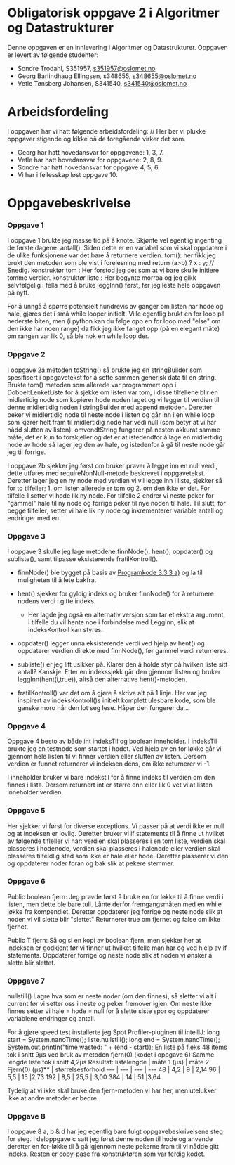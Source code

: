 # Obligatorisk oppgave 2 i Algoritmer og Datastrukturer

Denne oppgaven er en innlevering i Algoritmer og Datastrukturer. 
Oppgaven er levert av følgende studenter:
* Sondre Trodahl, S351957, s351957@oslomet.no
* Georg Barlindhaug Ellingsen, s348655, s348655@oslomet.no
* Vetle Tønsberg Johansen, S341540, s341540@oslomet.no

# Arbeidsfordeling

I oppgaven har vi hatt følgende arbeidsfordeling: // Her bør vi plukke oppgaver stigende og kikke på de foregående virker det som.

* Georg har hatt hovedansvar for oppgavene: 1,  3,  7. 
* Vetle har hatt hovedansvar for oppgavene: 2,  8,  9. 
* Sondre   har hatt hovedansvar for oppgave 4,  5,  6. 
* Vi har i fellesskap løst oppgave 10. 


# Oppgavebeskrivelse

### Oppgave 1
I oppgave 1 brukte jeg masse tid på å knote. Skjønte vel egentlig ingenting de første dagene.
antall(): Siden dette er en variabel som vi skal oppdatere i de ulike funksjonene var det bare å returnere verdien.
tom(): her fikk jeg brukt den metoden som ble vist i forelesning med return (a>b) ? x : y; // Snedig.
konstruktør tom : Her forstod jeg det som at vi bare skulle initiere tomme verdier.
konstruktør liste : Her begynte morroa og jeg gikk selvfølgelig i fella med å bruke leggInn() først, før jeg leste hele oppgaven på nytt.

For å unngå å spørre potensielt hundrevis av ganger om listen har hode og hale, gjøres det i små while looper initielt.
Ville egentlig brukt en for loop på nederste biten, men (i python kan du følge opp en for loop med "else" om den ikke har noen range) da fikk jeg ikke fanget opp (på en elegant måte) om rangen var lik 0, så ble nok en while loop der.

### Oppgave 2
I oppgave 2a metoden toString() så brukte jeg en stringBuilder som spesifisert i oppgavetekst for å sette sammen generisk data til en string.
Brukte tom() metoden som allerede var programmert opp i DobbeltLenketListe for å sjekke om listen var tom, i disse tilfellene blir en midlertidig node 
som kopierer hode noden laget og vi legger til verdien til denne midlertidig noden i stringBuilder med append metoden. Deretter peker vi midlertidig node 
til neste node i listen og går inn i en while loop som kjører helt fram til midlertidig node har vedi null (som betyr at vi har nådd slutten av listen). 
omvendtString fungerer på nesten akkurat samme måte, det er kun to forskjeller og det er at istedendfor å lage en midlertidig node av hode så lager jeg
den av hale, og istedenfor å gå til neste node går jeg til forrige. 

I oppgave 2b sjekker jeg først om bruker prøver å legge inn en null verdi, dette utføres med requireNonNull-metode beskrevet i oppgavetekst. 
Deretter lager jeg en ny node med verdien vi vil legge inn i liste, sjekker så for to tilfeller; 1. om listen allerede er tom og 2. om den ikke er det. 
For tilfelle 1 setter vi hode lik ny node. For tilfelle 2 endrer vi neste peker for "gammel" hale til ny node og forrige peker til nye noden til hale.
Til slutt, for begge tilfeller, setter vi hale lik ny node og inkrementerer variable antall og endringer med en. 

### Oppgave 3
I oppgave 3 skulle jeg lage metodene:finnNode(), hent(), oppdater() og subliste(), samt tilpasse eksisterende fratilKontroll().
- finnNode() ble bygget på basis av [Programkode 3.3.3 a)](https://www.cs.hioa.no/~ulfu/appolonius/kap3/3/kap33.html#3.3.3) og la til muligheten til å lete bakfra.
- hent() sjekker for gyldig indeks og bruker finnNode() for å returnere nodens verdi i gitte indeks.

  - Her lagde jeg også en alternativ versjon som tar et ekstra argument, i tilfelle du vil hente noe i forbindelse med LeggInn, slik at indeksKontroll kan styres.
- oppdater() legger unna eksisterende verdi ved hjelp av hent() og oppdaterer verdien direkte med finnNode(), før gammel verdi returneres.
- subliste() er jeg litt usikker på. Klarer den å holde styr på hvilken liste sitt antall? Kanskje. Etter en indekssjekk går den gjennom listen og bruker leggInn(hent(i,true)), altså den alternative hent()-metoden.
- fratilKontroll() var det om å gjøre å skrive alt på 1 linje. Her var jeg inspirert av indeksKontroll()s initielt komplett ulesbare kode, som ble ganske moro når den lot seg lese. Håper den fungerer da...



### Oppgave 4 
Oppgave 4 besto av både int indeksTil og boolean inneholder. 
I indeksTil brukte jeg en testnode som startet i hodet. Ved hjelp
av en for løkke går vi gjennom hele listen til vi finner verdien eller slutten av listen.
Dersom verdien er funnet returnerer vi indeksen dens, om ikke returnerer vi -1.

I inneholder bruker vi bare indekstil for å finne indeks til verdien
om den finnes i lista. Dersom returnert int er større enn eller lik 0 vet vi at 
listen inneholder verdien. 

### Oppgave 5
Her sjekker vi først for diverse exceptions. Vi passer på at verdi ikke er null og at indeksen er lovlig.
Deretter bruker vi if statements til å finne ut hvilket av følgende tifleller vi har:
verdien skal plasseres i en tom liste, verdien skal plasseres i hodenode, verdien skal
plasseres i halenode eller verdien skal plasseres tilfeldlig sted som ikke er hale eller hode. 
Deretter plasserer vi den og oppdaterer noder foran og bak slik at pekere stemmer.

### Oppgave 6
Public boolean fjern: Jeg prøvde først å bruke en for løkke til å finne verdi i listen, men dette ble bare tull.
Lånte derfor fremgangsmåten med en while løkke fra kompendiet. Deretter oppdaterer jeg forrige og neste node
slik at noden vi vil slette blir "slettet" Returnerer true om fjernet og false om ikke fjernet. 

Public T fjern: Så og si en kopi av boolean fjern, men sjekker her at indeksen er godkjent før vi finner ut
hvilket tilfelle man har og ved hjelp av if statements. Oppdaterer forrige og neste node slik at noden vi ønsker
å slette blir slettet. 

### Oppgave 7
nullstill()
Lagre hva som er neste noder (om den finnes),
så sletter vi alt i current før vi setter oss i neste og peker fremover igjen.
Om neste ikke finnes setter vi hale = hode = null for å slette siste spor og oppdaterer variablene endringer og antall.

For å gjøre speed test installerte jeg Spot Profiler-pluginen til intelliJ:
long start = System.nanoTime();
liste.nullstill();
long end = System.nanoTime();
System.out.println("time wasted: " + (end - start));
En liste på f.eks 48 items tok i snitt 9µs ved bruk av metoden fjern(0) (kodet i oppgave 6)
Samme lengde liste tok i snitt 4,2µs
Resultat:
listelengde | måte 1 (µs) | måte 2 Fjern(0) (µs)** | størrelsesforhold
--- | --- | --- | ---
48 | 4,2 | 9 | 2,14
96 | 5,5 | 15 |2,73
192 | 8,5 | 25,5 | 3,00
384 | 14 | 51 |3,64

Tydelig at vi ikke skal bruke den fjern-metoden vi har her, men utelukker ikke at andre metoder er bedre.

### Oppgave 8
I oppgave 8 a, b & d har jeg egentlig bare fulgt oppgavebeskrivelsene steg for steg. I deloppgave c satt jeg først denne noden til hode og anvende deretter en for-løkke
til å gå igjennom neste pekerne fram til vi nådde gitt indeks. Resten er copy-pase fra konstruktøren som var ferdig kodet.

